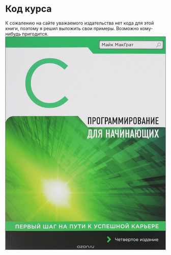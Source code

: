 # Код курса
К сожалению на сайте уважаемого издательства нет кода для этой книги, поэтому я решил выложить свои примеры. Возможно кому-нибудь пригодится.
![C - Программирование для начинающих](https://github.com/olegbukatchuk/c-beginners/blob/master/img/img.jpg)